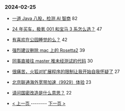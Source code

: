 ### 2024-02-25 
- [一道 Java 八股，检测 AI 智商](https://www.v2ex.com/t/1018215) 82
- [24 年买车，极氪 001 和宝马 3 系怎么选？](https://www.v2ex.com/t/1018272) 47
- [有喜欢在公园睡觉的么？](https://www.v2ex.com/t/1018219) 42
- [强烈建议删除 mac 上的 Rosetta2](https://www.v2ex.com/t/1018208) 39
- [同事直接往 master 推未经测试的代码](https://www.v2ex.com/t/1018230) 30
- [很痛苦，火狐对扩展程序的限制让我开始自我怀疑了](https://www.v2ex.com/t/1018209) 27
- [北京联通海外宽带加速（9929）体验](https://www.v2ex.com/t/1018226) 23
- [请问国密改造是什么意思？](https://www.v2ex.com/t/1018190) 22 

- [ < 上一页 ](https://github.com/able8/v2ex-hot-record/blob/master/2024-02-24.md) -------- [ 下一页 > ](https://github.com/able8/v2ex-hot-record/blob/master/2024-02-26.md)